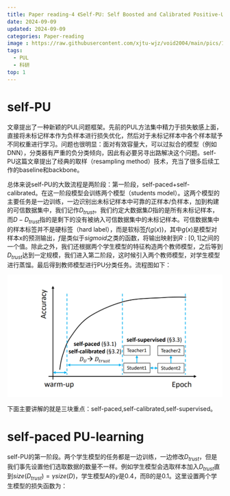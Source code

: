 ```yaml
---
title: Paper reading-4 《Self-PU: Self Boosted and Calibrated Positive-Unlabeled Training》
date: 2024-09-09
updated: 2024-09-09
categories: Paper-reading
image : https://raw.githubusercontent.com/xjtu-wjz/void2004/main/pics/121043535_p0.1aoxfetb9a.webp
tags:
  - PUL
  - 科研
top: 1
---
```

# self-PU

文章提出了一种新颖的PUL问题框架。先前的PUL方法集中精力于损失敏感上面，直接将未标记样本作为负样本进行损失优化，然后对于未标记样本中各个样本赋予不同权重进行学习。问题也很明显：面对有效容量大，可以过拟合的模型（例如DNN），分类器有严重的负分类倾向，因此有必要另寻出路解决这个问题。self-PU这篇文章提出了经典的取样（resampling method）技术，充当了很多后续工作的baseline和backbone。

总体来说self-PU的大致流程是两阶段：第一阶段，self-paced+self-calibrated。在这一阶段模型会训练两个模型（students model）。这两个模型的主要任务是一边训练，一边识别出未标记样本中可靠的正样本/负样本，加到构建的可信数据集中，我们记作$D_{trust}$。我们约定大数据集$D$指的是所有未标记样本，而$D-D_{trust}$指的是剩下的没有被纳入可信数据集中的未标记样本。可信数据集中的样本标签并不是硬标签（hard label），而是软标签$f(g(x))$，其中$g(x)$是模型对样本x的预测输出，$f$是类似于$sigmoid$之类的函数，将输出映射到$R:[0,1]$之间的一个值。除此之外，我们还根据两个学生模型的特征构造两个教师模型，之后等到$D_{trust}$达到一定规模，我们进入第二阶段，这时候引入两个教师模型，对学生模型进行蒸馏。最后得到教师模型进行PU分类任务。流程图如下：

![alt text](../../materials/image.png)

下面主要讲解的就是三块重点：self-paced,self-calibrated,self-supervised。

# self-paced PU-learning

self-PU的第一阶段。两个学生模型的任务都是一边训练，一边修改$D_{trust}$，但是我们事先设置他们选取数据的数量不一样。例如学生模型会选取样本加入$D_{trust}$直到$size(D_{trust})= \gamma size(D)$，学生模型A的$\gamma$是0.4，而B的是0.1。这里设置两个学生模型的损失函数为：






